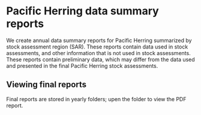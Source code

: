# Pacific Herring data summary reports
We create annual data summary reports for Pacific Herring summarized by stock assessment region (SAR).
These reports contain data used in stock assessments, and other information that is not used in stock assessments.
These reports contain preliminary data, which may differ from the data used and presented in the final Pacific Herring stock assessments.

## Viewing final reports
Final reports are stored in yearly folders; upen the folder to view the PDF report.
